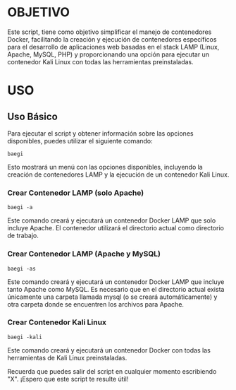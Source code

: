 # OBJETIVO
Este script, tiene como objetivo simplificar el manejo de contenedores Docker, facilitando la creación y ejecución de contenedores específicos para el desarrollo de aplicaciones web basadas en el stack LAMP (Linux, Apache, MySQL, PHP) y proporcionando una opción para ejecutar un contenedor Kali Linux con todas las herramientas preinstaladas.

# USO

## Uso Básico
Para ejecutar el script y obtener información sobre las opciones disponibles, puedes utilizar el siguiente comando:

```
baegi
```

Esto mostrará un menú con las opciones disponibles, incluyendo la creación de contenedores LAMP y la ejecución de un contenedor Kali Linux.

### Crear Contenedor LAMP (solo Apache)

```
baegi -a
```

Este comando creará y ejecutará un contenedor Docker LAMP que solo incluye Apache. El contenedor utilizará el directorio actual como directorio de trabajo.

### Crear Contenedor LAMP (Apache y MySQL)

```
baegi -as
```

Este comando creará y ejecutará un contenedor Docker LAMP que incluye tanto Apache como MySQL. Es necesario que en el directorio actual exista únicamente una carpeta llamada mysql (o se creará automáticamente) y otra carpeta donde se encuentren los archivos para Apache.

### Crear Contenedor Kali Linux

```
baegi -kali
```
Este comando creará y ejecutará un contenedor Docker con todas las herramientas de Kali Linux preinstaladas.

Recuerda que puedes salir del script en cualquier momento escribiendo "X". ¡Espero que este script te resulte útil!